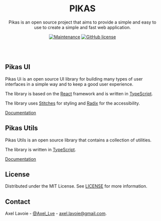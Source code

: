 <div align="center">
<h1>PIKAS</h1>

Pikas is an open source project that aims to provide a simple and easy to use to create a simple and fast web application.
</div>

<div align="center"> 

  [![Maintenance](https://img.shields.io/badge/Maintained%3F-yes-green.svg)](https://github.com/Achaak/pikas/graphs/commit-activity)
  [![GitHub license](https://img.shields.io/github/license/Achaak/pikas)](https://github.com/Achaak/pikas/blob/master/LICENSE)

</div>

</br></br>

## Pikas UI

Pikas Ui is an open source UI library for building many types of user interfaces in a simple way and to keep a good user experience.

The library is based on the [React](https://reactjs.org/) framework and is written in [TypeScript](https://www.typescriptlang.org/).

The library uses [Stitches](https://stitches.dev/) for styling and [Radix](https://www.radix-ui.com/) for the accessibility.

[Documentation](https://pikas-ui.vercel.app)

## Pikas Utils

Pikas Utils is an open source library that contains a collection of utilities.

The library is written in [TypeScript](https://www.typescriptlang.org/).

[Documentation](https://pikas-utils.vercel.app)

## License
Distributed under the MIT License. See [LICENSE](LICENSE) for more information.

## Contact
Axel Lavoie - [@Axel_Lve](https://twitter.com/Axel_Lve) - [axel.lavoie@gmail.com](axel.lavoie@gmail.com).
